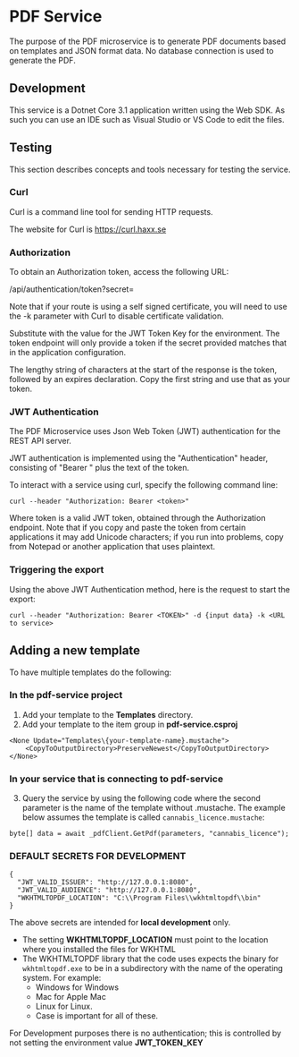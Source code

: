 # PDF Service

The purpose of the PDF microservice is to generate PDF documents based on templates and JSON format data.  No database connection is used to generate the PDF.

## Development

This service is a Dotnet Core 3.1 application written using the Web SDK.  As such you can use an IDE such as Visual Studio or VS Code to edit the files.  

## Testing

This section describes concepts and tools necessary for testing the service.

### Curl

Curl is a command line tool for sending HTTP requests.  

The website for Curl is https://curl.haxx.se

### Authorization

To obtain an Authorization token, access the following URL:

<Microservice Base URL>/api/authentication/token?secret=<SECRET>

Note that if your route is using a self signed certificate, you will need to use the -k parameter with Curl to disable certificate validation.

Substitute <SECRET> with the value for the JWT Token Key for the environment.  The token endpoint will only provide a token if the secret provided matches that in the application configuration.

The lengthy string of characters at the start of the response is the token, followed by an expires declaration.  Copy the first string and use that as your token.

### JWT Authentication

The PDF Microservice uses Json Web Token (JWT) authentication for the REST API server.

JWT authentication is implemented using the "Authentication" header, consisting of "Bearer " plus the text of the token.

To interact with a service using curl, specify the following command line:

`curl --header "Authorization: Bearer <token>"` <rest of Curl command>

Where token is a valid JWT token,  obtained through the Authorization endpoint.  Note that if you copy and paste the token from certain applications it may add Unicode characters; if you run into problems, copy from Notepad or another application that uses plaintext. 

### Triggering the export

Using the above JWT Authentication method, here is the request to start the export:

`curl --header "Authorization: Bearer <TOKEN>" -d {input data} -k <URL to service>`

## Adding a new template

To have multiple templates do the following:

### In the pdf-service project

1. Add your template to the **Templates** directory.
2. Add your template to the item group in **pdf-service.csproj**

```
<None Update="Templates\{your-template-name}.mustache">
    <CopyToOutputDirectory>PreserveNewest</CopyToOutputDirectory>
</None>
```

### In your service that is connecting to pdf-service

3. Query the service by using the following code where the second parameter is the name of the template without .mustache. The example below assumes the template is called `cannabis_licence.mustache`:

```
byte[] data = await _pdfClient.GetPdf(parameters, "cannabis_licence");
```

### DEFAULT SECRETS FOR DEVELOPMENT

```
{
  "JWT_VALID_ISSUER": "http://127.0.0.1:8080", 
  "JWT_VALID_AUDIENCE": "http://127.0.0.1:8080",    
  "WKHTMLTOPDF_LOCATION": "C:\\Program Files\\wkhtmltopdf\\bin"
}
```

The above secrets are intended for **local development** only.  

- The setting **WKHTMLTOPDF_LOCATION** must point to the location where you installed the files for WKHTML
- The WKHTMLTOPDF library that the code uses expects the binary for `wkhtmltopdf.exe` to be in a subdirectory with the name of the operating system.  For example:
  - Windows for Windows
  - Mac for Apple Mac
  - Linux for Linux.
  - Case is important for all of these.

For Development purposes there is no authentication; this is controlled by not setting the environment value **JWT_TOKEN_KEY**

